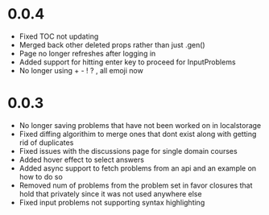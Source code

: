 # 0.0.4
- Fixed TOC not updating
- Merged back other deleted props rather than just .gen()
- Page no longer refreshes after logging in
- Added support for hitting enter key to proceed for InputProblems
- No longer using + - ! ? , all emoji now
# 0.0.3
- No longer saving problems that have not been worked on in localstorage
- Fixed diffing algorithim to merge ones that dont exist along with getting rid of duplicates
- Fixed issues with the discussions page for single domain courses
- Added hover effect to select answers
- Added async support to fetch problems from an api and an example on how to do so
- Removed num of problems from the problem set in favor closures that hold that privately since it was not used anywhere else
- Fixed input problems not supporting syntax highlighting
